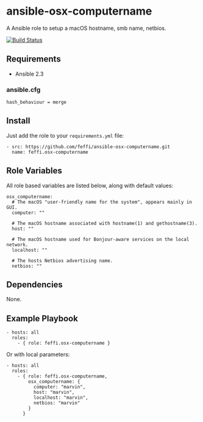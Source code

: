 # ansible-osx-computername
A Ansible role to setup a macOS hostname, smb name, netbios.

[![Build Status](https://travis-ci.org/feffi/ansible-osx-computername.svg?branch=master)](https://travis-ci.org/feffi/ansible-osx-computername)

## Requirements
- Ansible 2.3

### ansible.cfg
```
hash_behaviour = merge
```

## Install
Just add the role to your ``requirements.yml`` file:
```
- src: https://github.com/feffi/ansible-osx-computername.git
  name: feffi.osx-computername
```

## Role Variables
All role based variables are listed below, along with default values:

```
osx_computername:
  # The macOS "user-friendly name for the system", appears mainly in GUI.
  computer: ""

  # The macOS hostname associated with hostname(1) and gethostname(3).
  host: ""

  # The macOS hostname used for Bonjour-aware services on the local network.
  localhost: ""

  # The hosts Netbios advertising name.
  netbios: ""
```

## Dependencies
None.

## Example Playbook

    - hosts: all
      roles:
        - { role: feffi.osx-computername }

Or with local parameters:

    - hosts: all
      roles:
        - { role: feffi.osx-computername,
            osx_computername: {
              computer: "marvin",
              host: "marvin",
              localhost: "marvin",
              netbios: "marvin"
            }
          }

